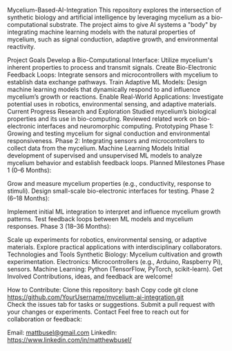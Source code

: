 Mycelium-Based-AI-Integration
This repository explores the intersection of synthetic biology and artificial intelligence by leveraging mycelium as a bio-computational substrate. The project aims to give AI systems a "body" by integrating machine learning models with the natural properties of mycelium, such as signal conduction, adaptive growth, and environmental reactivity.



Project Goals
Develop a Bio-Computational Interface:
Utilize mycelium's inherent properties to process and transmit signals.
Create Bio-Electronic Feedback Loops:
Integrate sensors and microcontrollers with mycelium to establish data exchange pathways.
Train Adaptive ML Models:
Design machine learning models that dynamically respond to and influence mycelium’s growth or reactions.
Enable Real-World Applications:
Investigate potential uses in robotics, environmental sensing, and adaptive materials.
Current Progress
Research and Exploration
Studied mycelium’s biological properties and its use in bio-computing.
Reviewed related work on bio-electronic interfaces and neuromorphic computing.
Prototyping
Phase 1: Growing and testing mycelium for signal conduction and environmental responsiveness.
Phase 2: Integrating sensors and microcontrollers to collect data from the mycelium.
Machine Learning Models
Initial development of supervised and unsupervised ML models to analyze mycelium behavior and establish feedback loops.
Planned Milestones
Phase 1 (0–6 Months):

Grow and measure mycelium properties (e.g., conductivity, response to stimuli).
Design small-scale bio-electronic interfaces for testing.
Phase 2 (6–18 Months):

Implement initial ML integration to interpret and influence mycelium growth patterns.
Test feedback loops between ML models and mycelium responses.
Phase 3 (18–36 Months):

Scale up experiments for robotics, environmental sensing, or adaptive materials.
Explore practical applications with interdisciplinary collaborators.
Technologies and Tools
Synthetic Biology:
Mycelium cultivation and growth experimentation.
Electronics:
Microcontrollers (e.g., Arduino, Raspberry Pi), sensors.
Machine Learning:
Python (TensorFlow, PyTorch, scikit-learn).
Get Involved
Contributions, ideas, and feedback are welcome!

How to Contribute:
Clone this repository:
bash
Copy code
git clone https://github.com/YourUsername/mycelium-ai-integration.git  
Check the issues tab for tasks or suggestions.
Submit a pull request with your changes or experiments.
Contact
Feel free to reach out for collaboration or feedback:

Email: mattbusel@gmail.com
LinkedIn: https://www.linkedin.com/in/matthewbusel/

